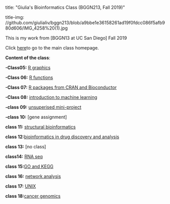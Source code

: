 title: "Giulia's Bioinformatics Class (BGGN213, Fall 2019)"

title-img: //github.com/giulialiv/bggn213/blob/a9bbe1e36158261ad19f0fdcc086f5afb980d606/IMG_4258%20(1).jpg

This is my work from [BGGN13 at UC San Diego] Fall 2019

Click [here](https://bioboot.github.io/bggn213_F19/)to go to the main class homepage.

**Content of the class**:

**-Class05:** [R graphics](https://github.com/giulialiv/bggn213/tree/master/class05)

**-Class 06:** [R functions](https://github.com/giulialiv/bggn213/tree/master/class06)

**-Class 07:** [R packages from CRAN and Bioconductor](https://github.com/giulialiv/bggn213/tree/master/class07)

**-Class 08:** [introduction to machine learning](https://github.com/giulialiv/bggn213/tree/master/class08)

**-class 09:** [unsuperised mini-project](https://github.com/giulialiv/bggn213/tree/master/class09)

**-class 10:** [gene assignment]

**class 11:** [structural bioinformatics](https://github.com/giulialiv/bggn213/tree/master/class11)

**class 12:**[bioinformatics in drug discovery and analysis](https://github.com/giulialiv/bggn213/tree/master/class12)

**class 13:** [no class]

**class14:** [RNA seq](https://github.com/giulialiv/bggn213/tree/master/class14)

**class 15:**[GO and KEGG](https://github.com/giulialiv/bggn213/tree/master/class15)

**class 16:** [network analysis](https://github.com/giulialiv/bggn213/tree/master/class16)

**class 17:** [UNIX](https://github.com/giulialiv/bggn213/tree/master/class17)

**class 18:**[cancer genomics](https://github.com/giulialiv/bggn213/tree/master/class18)

